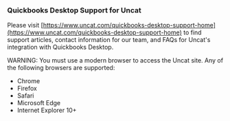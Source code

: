 ### Quickbooks Desktop Support for Uncat

Please visit [https://www.uncat.com/quickbooks-desktop-support-home](https://www.uncat.com/quickbooks-desktop-support-home) to find support articles, contact information for our team, and FAQs for Uncat's integration with Quickbooks Desktop.

WARNING: You must use a modern browser to access the Uncat site. Any of the following browsers are supported:

- Chrome
- Firefox
- Safari
- Microsoft Edge
- Internet Explorer 10+
